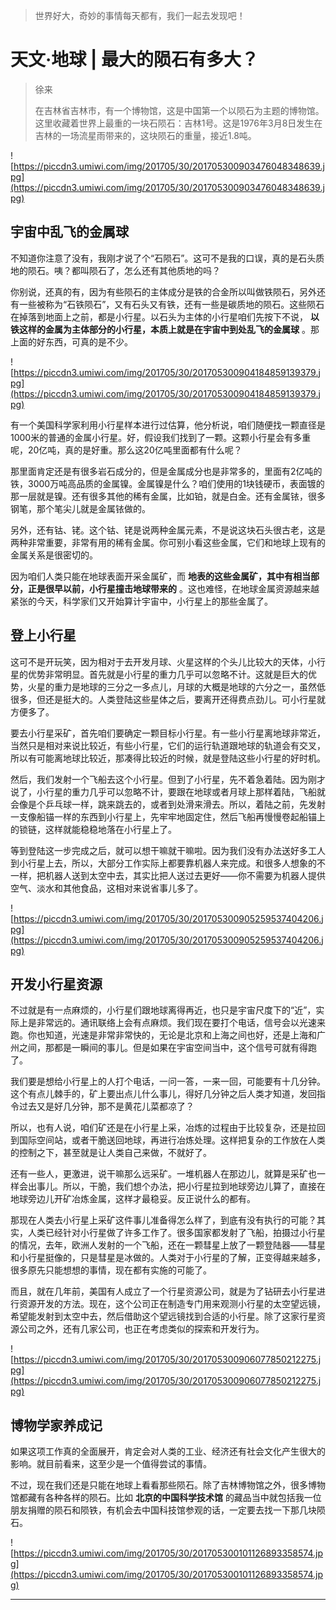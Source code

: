 > 世界好大，奇妙的事情每天都有，我们一起去发现吧！

# 天文·地球 | 最大的陨石有多大？

> 徐来
> 
> 在吉林省吉林市，有一个博物馆，这是中国第一个以陨石为主题的博物馆。这里收藏着世界上最重的一块石陨石：吉林1号。这是1976年3月8日发生在吉林的一场流星雨带来的，这块陨石的重量，接近1.8吨。

![https://piccdn3.umiwi.com/img/201705/30/201705300903476048348639.jpg](https://piccdn3.umiwi.com/img/201705/30/201705300903476048348639.jpg)

## 宇宙中乱飞的金属球

不知道你注意了没有，我刚才说了个“石陨石”。这可不是我的口误，真的是石头质地的陨石。咦？都叫陨石了，怎么还有其他质地的吗？

你别说，还真的有，因为有些陨石的主体成分是铁的合金所以叫做铁陨石，另外还有一些被称为“石铁陨石”，又有石头又有铁，还有一些是碳质地的陨石。这些陨石在掉落到地面上之前，都是小行星。以石头为主体的小行星咱们先按下不说， **以铁这样的金属为主体部分的小行星，本质上就是在宇宙中到处乱飞的金属球** 。那上面的好东西，可真的是不少。

![https://piccdn3.umiwi.com/img/201705/30/201705300904184859139379.jpg](https://piccdn3.umiwi.com/img/201705/30/201705300904184859139379.jpg)

有一个美国科学家利用小行星样本进行过估算，他分析说，咱们随便找一颗直径是1000米的普通的金属小行星。好，假设我们找到了一颗。这颗小行星会有多重呢，20亿吨，真的是好重。那么这20亿吨里面都有什么呢？

那里面肯定还是有很多岩石成分的，但是金属成分也是非常多的，里面有2亿吨的铁，3000万吨高品质的金属镍。金属镍是什么？咱们使用的1块钱硬币，表面镀的那一层就是镍。还有很多其他的稀有金属，比如铂，就是白金。还有金属铱，很多钢笔，那个笔尖儿就是金属铱做的。

另外，还有钴、铑。这个钴、铑是说两种金属元素，不是说这块石头很古老，这是两种非常重要，非常有用的稀有金属。你可别小看这些金属，它们和地球上现有的金属关系是很密切的。

因为咱们人类只能在地球表面开采金属矿，而 **地表的这些金属矿，其中有相当部分，正是很早以前，小行星撞击地球带来的** 。这也难怪，在地球金属资源越来越紧张的今天，科学家们又开始算计宇宙中，小行星上的那些金属了。

## 登上小行星

这可不是开玩笑，因为相对于去开发月球、火星这样的个头儿比较大的天体，小行星的优势非常明显。首先就是小行星的重力几乎可以忽略不计。这就是巨大的优势，火星的重力是地球的三分之一多点儿，月球的大概是地球的六分之一，虽然低很多，但还是挺大的。人类登陆这些星体之后，要离开还得费点劲儿。可小行星就方便多了。

要去小行星采矿，首先咱们要确定一颗目标小行星。有一些小行星离地球非常近，当然只是相对来说比较近，有些小行星，它们的运行轨道跟地球的轨道会有交叉，所以有可能离地球比较近，那凑得比较近的时候，就是登陆这些小行星的好时机。

然后，我们发射一个飞船去这个小行星。但到了小行星，先不着急着陆。因为刚才说了，小行星的重力几乎可以忽略不计，要跟在地球或者月球上那样着陆，飞船就会像是个乒乓球一样，跳来跳去的，或者到处滑来滑去。所以，着陆之前，先发射一支像船锚一样的东西到小行星上，先牢牢地固定住，然后飞船再慢慢卷起船锚上的锁链，这样就能稳稳地落在小行星上了。

等到登陆这一步完成之后，就可以想干嘛就干嘛啦。因为我们没有办法送好多工人到小行星上去，所以，大部分工作实际上都要靠机器人来完成。和很多人想象的不一样，把机器人送到太空中去，其实比把人送过去更好——你不需要为机器人提供空气、淡水和其他食品，这相对来说省事儿多了。

![https://piccdn3.umiwi.com/img/201705/30/201705300905259537404206.jpg](https://piccdn3.umiwi.com/img/201705/30/201705300905259537404206.jpg)

## 开发小行星资源

不过就是有一点麻烦的，小行星们跟地球离得再近，也只是宇宙尺度下的“近”，实际上是非常远的。通讯联络上会有点麻烦。我们现在要打个电话，信号会以光速来跑。你也知道，光速是非常非常快的，无论是北京和上海之间也好，还是上海和广州之间，那都是一瞬间的事儿。但是如果在宇宙空间当中，这个信号可就有得跑了。

我们要是想给小行星上的人打个电话，一问一答，一来一回，可能要有十几分钟。这个有点儿棘手的，矿上要出点儿什么事儿，得好几分钟之后人类才知道，发回指令过去又是好几分钟，那不是黄花儿菜都凉了？

所以，也有人说，咱们矿还是在小行星上采，冶炼的过程由于比较复杂，还是拉回到国际空间站，或者干脆送回地球，再进行冶炼处理。这样把复杂的工作放在人类的控制之下，甚至就是让人类自己来做，不就好了。

还有一些人，更激进，说干嘛那么远采矿。一堆机器人在那边儿，就算是采矿也一样会出事儿。所以，干脆，我们想个办法，把小行星拉到地球旁边儿算了，直接在地球旁边儿开矿冶炼金属，这样才最稳妥。反正说什么的都有。

那现在人类去小行星上采矿这件事儿准备得怎么样了，到底有没有执行的可能？其实，人类已经针对小行星做了许多工作了。很多国家都发射了飞船，拍摄过小行星的情况，去年，欧洲人发射的一个飞船，还在一颗彗星上放了一颗登陆器——彗星和小行星挺像的，只是彗星是冰做的。人类对于小行星的了解，正变得越来越多，很多原先只能想想的事情，现在都有实施的可能了。

而且，就在几年前，美国有人成立了一个行星资源公司，就是为了钻研去小行星进行资源开发的方法。现在，这个公司正在制造专门用来观测小行星的太空望远镜，希望能发射到太空中去，然后借助这个望远镜找到合适的小行星。除了这家行星资源公司之外，还有几家公司，也正在考虑类似的探索和开发行为。

![https://piccdn3.umiwi.com/img/201705/30/201705300906077850212275.jpg](https://piccdn3.umiwi.com/img/201705/30/201705300906077850212275.jpg)

## 博物学家养成记

如果这项工作真的全面展开，肯定会对人类的工业、经济还有社会文化产生很大的影响。就目前看来，这至少是一个值得尝试的事情。

不过，现在我们还是只能在地球上看看那些陨石。除了吉林博物馆之外，很多博物馆都藏有各种各样的陨石。比如 **北京的中国科学技术馆** 的藏品当中就包括我一位朋友捐赠的陨石和陨铁，有机会去中国科技馆参观的话，一定要去找一下那几块陨石。

![https://piccdn3.umiwi.com/img/201705/30/201705300101126893358574.jpg](https://piccdn3.umiwi.com/img/201705/30/201705300101126893358574.jpg)

---
